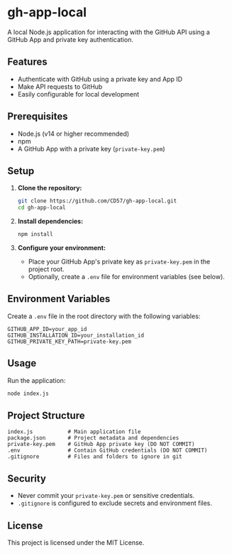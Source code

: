 # gh-app-local

A local Node.js application for interacting with the GitHub API using a GitHub App and private key authentication.

## Features

- Authenticate with GitHub using a private key and App ID
- Make API requests to GitHub
- Easily configurable for local development

## Prerequisites

- Node.js (v14 or higher recommended)
- npm
- A GitHub App with a private key (`private-key.pem`)

## Setup

1. **Clone the repository:**

   ```sh
   git clone https://github.com/CD57/gh-app-local.git
   cd gh-app-local
   ```

2. **Install dependencies:**

   ```sh
   npm install
   ```

3. **Configure your environment:**
   - Place your GitHub App's private key as `private-key.pem` in the project root.
   - Optionally, create a `.env` file for environment variables (see below).

## Environment Variables

Create a `.env` file in the root directory with the following variables:

```env
GITHUB_APP_ID=your_app_id
GITHUB_INSTALLATION_ID=your_installation_id
GITHUB_PRIVATE_KEY_PATH=private-key.pem
```

## Usage

Run the application:

```sh
node index.js
```

## Project Structure

```text
index.js           # Main application file
package.json       # Project metadata and dependencies
private-key.pem    # GitHub App private key (DO NOT COMMIT)
.env               # Contain GitHub credentials (DO NOT COMMIT)
.gitignore         # Files and folders to ignore in git
```

## Security

- Never commit your `private-key.pem` or sensitive credentials.
- `.gitignore` is configured to exclude secrets and environment files.

## License

This project is licensed under the MIT License.
